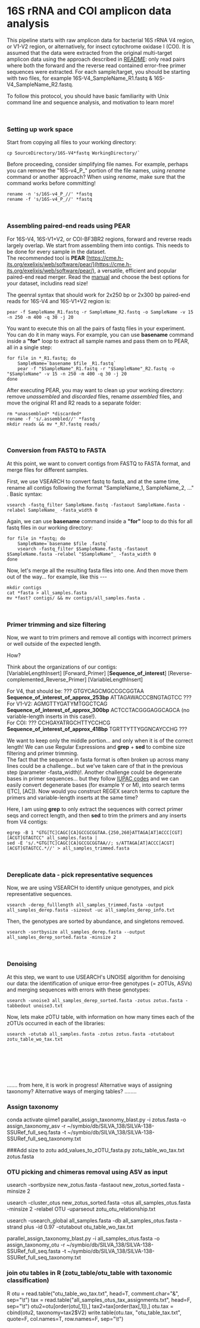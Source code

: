# 16S rRNA and COI amplicon data analysis
This pipeline starts with raw amplicon data for bacterial 16S rRNA V4 region, or V1-V2 region, or alternatively, for insect cytochrome oxidase I (COI). It is assumed that the data were extracted from the original multi-target amplicon data using the approach described in [README](README.md): only read pairs where both the forward and the reverse read contained error-free primer sequences were extracted. For each sample/target, you should be starting with two files, for example 16S-V4_SampleName_R1.fastq & 16S-V4_SampleName_R2.fastq.  
  
To follow this protocol, you should have basic familiarity with Unix command line and sequence analysis, and motivation to learn more!  
  
  
&nbsp;  
  
  
### Setting up work space
Start from copying all files to your working directory:  
```
cp SourceDirectory/16S-V4*fastq WorkingDirectory/`  
```    
Before proceeding, consider simplifying file names. For example, perhaps you can remove the "16S-v4_P_" portion of the file names, using *rename* command or another approach? When using *rename*, make sure that the command works before committing!
```
rename -n 's/16S-v4_P_//' *fastq
rename -f 's/16S-v4_P_//' *fastq
```
&nbsp;  
  
  
### Assembling paired-end reads using PEAR
For 16S-V4, 16S-V1+V2, or COI-BF3BR2 regions, forward and reverse reads largely overlap. We start from assembling them into contigs. This needs to be done for every sample in the dataset.  
The recommended tool is **PEAR** [https://cme.h-its.org/exelixis/web/software/pear/](https://cme.h-its.org/exelixis/web/software/pear/), a versatile, efficient and popular paired-end read merger. Read the [manual](https://cme.h-its.org/exelixis/web/software/pear/doc.html) and choose the best options for your dataset, includins read size!  
  
The geenral syntax that should work for 2x250 bp or 2x300 bp paired-end reads for 16S-V4 and 16S-V1+V2 region is:
```
pear -f SampleName_R1.fastq -r SampleName_R2.fastq -o SampleName -v 15 -n 250 -m 400 -q 30 -j 20
```  
   
You want to execute this on all the pairs of fastq files in your experiment. You can do it in many ways. For example, you can use **basename** command inside a **"for"** loop to extract all sample names and pass them on to PEAR, all in a single step:
```
for file in *_R1.fastq; do
    SampleName=`basename $file _R1.fastq`
    pear -f "$SampleName"_R1.fastq -r "$SampleName"_R2.fastq -o "$SampleName" -v 15 -n 250 -m 400 -q 30 -j 20
done
```  
  
After executing PEAR, you may want to clean up your working directory: remove *unassembled* and *discarded* files, rename *assembled* files, and move the original R1 and R2 reads to a separate folder:
```
rm *unassembled* *discarded*
rename -f 's/.assembled//' *fastq
mkdir reads && mv *_R?.fastq reads/
```
&nbsp;  
  
  
### Conversion from FASTQ to FASTA
At this point, we want to convert contigs from FASTQ to FASTA format, and merge files for different samples.  
  
First, we use VSEARCH to convert fastq to fasta, and at the same time, rename all contigs following the format "SampleName_1, SampleName_2, ..." . Basic syntax:  
```
vsearch -fastq_filter SampleName.fastq -fastaout SampleName.fasta -relabel SampleName_ -fasta_width 0
```  
  
Again, we can use **basename** command inside a **"for"** loop to do this for all fastq files in our working directory:  
```
for file in *fastq; do
    SampleName=`basename $file .fastq`
    vsearch -fastq_filter $SampleName.fastq -fastaout $SampleName.fasta -relabel "$SampleName"_ -fasta_width 0
done
```  
  
Now, let's merge all the resulting fasta files into one. And then move them out of the way... for example, like this ---  
```
mkdir contigs
cat *fasta > all_samples.fasta
mv *fast? contigs/ && mv contigs/all_samples.fasta .
```  
&nbsp;  
  

### Primer trimming and size filtering
Now, we want to trim primers and remove all contigs with incorrect primers or well outside of the expected length.   
  
How?  
  
Think about the organizations of our contigs:  
\[VariableLengthInsert] \[Forward_Primer] \[**Sequence_of_interest**] \[Reverse-complemented_Reverse_Primer] \[VariableLengthInsert]  
  
For V4, that should be: ??? GTGYCAGCMGCCGCGGTAA **Sequence_of_interest_of_approx_253bp** ATTAGAWACCCBNGTAGTCC ???  
For V1-V2: AGMGTTYGATYMTGGCTCAG **Sequence_of_interest_of_approx_300bp** ACTCCTACGGGAGGCAGCA (no variable-length inserts in this case!).  
For COI: ??? CCHGAYATRGCHTTYCCHCG **Sequence_of_interest_of_approx_418bp** TGRTTYTTYGGNCAYCCHG ???  
  
We want to keep only the middle portion... and only when it is of the correct length! We can use Regular Expressions and **grep** + **sed** to combine size filtering and primer trimming.  
The fact that the sequence in fasta format is often broken up across many lines could be a challenge... but we've taken care of that in the previous step (parameter -fasta_width)!. Another challenge could be degenerate bases in primer sequences... but they follow [IUPAC codes](https://www.bioinformatics.org/sms/iupac.html) and we can easily convert degenerate bases (for example Y or M), into search terms (\[TC], \[AC]). Now would you construct REGEX search terms to capture the primers and variable-length inserts at the same time?  
  
Here, I am using **grep** to only extract the sequences with correct primer seqs and correct length, and then **sed** to trim the primers and any inserts from V4 contigs:  
```
egrep -B 1 "GTG[TC]CAGC[CA]GCCGCGGTAA.{250,260}ATTAGA[AT]ACCC[CGT][ACGT]GTAGTCC" all_samples.fasta |
sed -E 's/.*GTG[TC]CAGC[CA]GCCGCGGTAA//; s/ATTAGA[AT]ACCC[ACGT][ACGT]GTAGTCC.*//' > all_samples_trimmed.fasta
```  
&nbsp;  
  
  
### Dereplicate data - pick representative sequences
Now, we are using VSEARCH to identify unique genotypes, and pick representative sequences.  
```
vsearch -derep_fulllength all_samples_trimmed.fasta -output all_samples_derep.fasta -sizeout -uc all_samples_derep_info.txt
```  
  
Then, the genotypes are sorted by abundance, and singletons removed.  
```
vsearch -sortbysize all_samples_derep.fasta --output all_samples_derep_sorted.fasta -minsize 2
```
  
&nbsp;  
  
  
### Denoising
At this step, we want to use USEARCH's UNOISE algorithm for denoising our data: the identification of unique error-free genotypes (= zOTUs, ASVs) and merging  sequences with errors with these genotypes:  
```
usearch -unoise3 all_samples_derep_sorted.fasta -zotus zotus.fasta -tabbedout unoise3.txt
```  
  
Now, lets make zOTU table, with information on how many times each of the zOTUs occurred in each of the libraries:  
```
usearch -otutab all_samples.fasta -zotus zotus.fasta -otutabout zotu_table_wo_tax.txt
```  
  
&nbsp;  
  
&nbsp;  
  
&nbsp;  
  
  
.......  from here, it is work in progress! Alternative ways of assigning taxonomy? Alternative ways of merging tables? ........  
  

### Assign taxonomy
conda activate qiime1
parallel_assign_taxonomy_blast.py -i zotus.fasta -o assign_taxonomy_asv -r ~/symbio/db/SILVA_138/SILVA-138-SSURef_full_seq.fasta -t ~/symbio/db/SILVA_138/SILVA-138-SSURef_full_seq_taxonomy.txt

###Add size to zotu
add_values_to_zOTU_fasta.py zotu_table_wo_tax.txt zotus.fasta


 
### OTU picking and chimeras removal using ASV as input

usearch -sortbysize new_zotus.fasta -fastaout new_zotus_sorted.fasta -minsize 2  
  
usearch -cluster_otus new_zotus_sorted.fasta -otus all_samples_otus.fasta -minsize 2 -relabel OTU -uparseout zotu_otu_relationship.txt  
  
usearch -usearch_global all_samples.fasta -db all_samples_otus.fasta -strand plus -id 0.97 -otutabout otu_table_wo_tax.txt  
  
parallel_assign_taxonomy_blast.py -i all_samples_otus.fasta -o assign_taxonomy_otu -r ~/symbio/db/SILVA_138/SILVA-138-SSURef_full_seq.fasta -t ~/symbio/db/SILVA_138/SILVA-138-SSURef_full_seq_taxonomy.txt   





### join otu tables in R (zotu_table/otu_table with taxonomic classification)
R
otu = read.table("otu_table_wo_tax.txt", head=T, comment.char="&", sep="\t")
tax = read.table("all_samples_otus_tax_assignments.txt", head=F, sep="\t")
otu2=otu[order(otu[,1]),]
tax2=tax[order(tax[,1]),]
otu.tax = cbind(otu2, taxonomy=tax2$V2)
write.table(otu.tax, "otu_table_tax.txt", quote=F, col.names=T, row.names=F, sep="\t")

